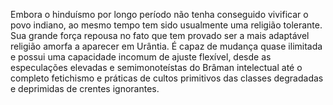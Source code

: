 ﻿Embora o hinduísmo por longo período não tenha conseguido vivificar o povo indiano, ao mesmo tempo tem sido usualmente uma religião tolerante. Sua grande força repousa no fato que tem provado ser a mais adaptável religião amorfa a aparecer em Urântia. É capaz de mudança quase ilimitada e possui uma capacidade incomum de ajuste flexível, desde as especulações elevadas e semimonoteístas do Brâman intelectual até o completo fetichismo e  práticas de cultos primitivos das classes degradadas e deprimidas de crentes ignorantes.